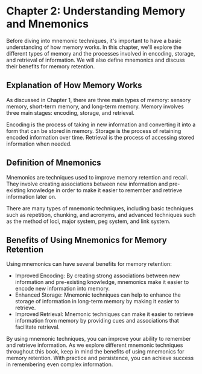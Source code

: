 Chapter 2: Understanding Memory and Mnemonics
=============================================

Before diving into mnemonic techniques, it's important to have a basic understanding of how memory works. In this chapter, we'll explore the different types of memory and the processes involved in encoding, storage, and retrieval of information. We will also define mnemonics and discuss their benefits for memory retention.

Explanation of How Memory Works
-------------------------------

As discussed in Chapter 1, there are three main types of memory: sensory memory, short-term memory, and long-term memory. Memory involves three main stages: encoding, storage, and retrieval.

Encoding is the process of taking in new information and converting it into a form that can be stored in memory. Storage is the process of retaining encoded information over time. Retrieval is the process of accessing stored information when needed.

Definition of Mnemonics
-----------------------

Mnemonics are techniques used to improve memory retention and recall. They involve creating associations between new information and pre-existing knowledge in order to make it easier to remember and retrieve information later on.

There are many types of mnemonic techniques, including basic techniques such as repetition, chunking, and acronyms, and advanced techniques such as the method of loci, major system, peg system, and link system.

Benefits of Using Mnemonics for Memory Retention
------------------------------------------------

Using mnemonics can have several benefits for memory retention:

* Improved Encoding: By creating strong associations between new information and pre-existing knowledge, mnemonics make it easier to encode new information into memory.
* Enhanced Storage: Mnemonic techniques can help to enhance the storage of information in long-term memory by making it easier to retrieve.
* Improved Retrieval: Mnemonic techniques can make it easier to retrieve information from memory by providing cues and associations that facilitate retrieval.

By using mnemonic techniques, you can improve your ability to remember and retrieve information. As we explore different mnemonic techniques throughout this book, keep in mind the benefits of using mnemonics for memory retention. With practice and persistence, you can achieve success in remembering even complex information.
